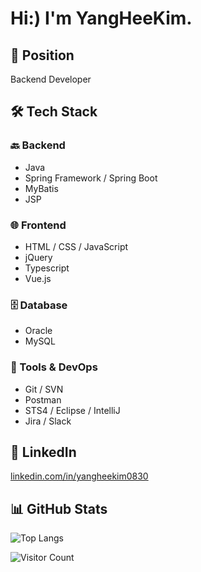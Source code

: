 # Hi:) I'm YangHeeKim.

## 💼 Position
Backend Developer

## 🛠 Tech Stack

### 🔙 Backend
- Java
- Spring Framework / Spring Boot
- MyBatis
- JSP

### 🌐 Frontend
- HTML / CSS / JavaScript
- jQuery
- Typescript
- Vue.js

### 🗄 Database
- Oracle
- MySQL

### 🧰 Tools & DevOps
- Git / SVN
- Postman
- STS4 / Eclipse / IntelliJ
- Jira / Slack

## 🔗 LinkedIn
[linkedin.com/in/yangheekim0830](https://www.linkedin.com/in/yangheekim0830)

## 📊 GitHub Stats

![Top Langs](https://github-readme-stats.vercel.app/api/top-langs/?username=Yanghee-Kim&layout=compact&theme=dark)

![Visitor Count](https://komarev.com/ghpvc/?username=Yanghee-Kim&color=blue&style=flat)
